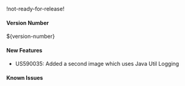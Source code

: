 !not-ready-for-release!

#### Version Number
${version-number}

#### New Features
- US590035: Added a second image which uses Java Util Logging

#### Known Issues
